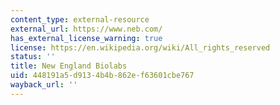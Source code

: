 ```yaml
---
content_type: external-resource
external_url: https://www.neb.com/
has_external_license_warning: true
license: https://en.wikipedia.org/wiki/All_rights_reserved
status: ''
title: New England Biolabs
uid: 448191a5-d913-4b4b-862e-f63601cbe767
wayback_url: ''
---
```

